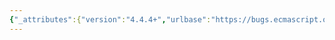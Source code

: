 ```yaml
---
{"_attributes":{"version":"4.4.4+","urlbase":"https://bugs.ecmascript.org/","maintainer":"dherman@mozilla.com"},"bug":{"bug_id":3196,"creation_ts":"2014-08-30 06:27:00 -0700","short_desc":"22.1.3.31 Array.prototype [ @@unscopables ]: Don't let blackList inherit from ObjectPrototype","delta_ts":"2014-10-14 15:17:52 -0700","product":"Draft for 6th Edition","component":"technical issue","version":"Rev 27: August 24, 2014 Draft","rep_platform":"All","op_sys":"All","bug_status":"RESOLVED","resolution":"FIXED","priority":"Normal","bug_severity":"normal","everconfirmed":true,"reporter":{"uid":"andrebargull","name":"André Bargull"},"assigned_to":{"uid":"allen","name":"Allen Wirfs-Brock"},"long_desc":[{"commentid":10057,"comment_count":0,"who":{"uid":"andrebargull","name":"André Bargull"},"bug_when":"2014-08-30 06:27:57 -0700","thetext":"22.1.3.31 Array.prototype [ @@unscopables ], step 1.\n\nThe blackList should not have %ObjectPrototype% as its [[Prototype]] to ensure ` with([]) toString;` resolves to Array.prototype.toString."},{"commentid":10098,"comment_count":1,"who":{"uid":"allen","name":"Allen Wirfs-Brock"},"bug_when":"2014-08-30 17:07:23 -0700","thetext":"fixed in rev28 editor's draft"},{"commentid":10429,"comment_count":2,"who":{"uid":"allen","name":"Allen Wirfs-Brock"},"bug_when":"2014-10-14 15:17:52 -0700","thetext":"fixed in rev28"}]}}
---
```

